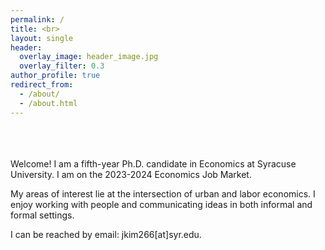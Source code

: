 ```yaml
---
permalink: /
title: <br>
layout: single
header:
  overlay_image: header_image.jpg
  overlay_filter: 0.3
author_profile: true
redirect_from: 
  - /about/
  - /about.html
---
```

<br>
<br>
<br>
Welcome! I am a fifth-year Ph.D. candidate in Economics at Syracuse University. I am on the 2023-2024 Economics Job Market.  

My areas of interest lie at the intersection of urban and labor economics. I enjoy working with people and communicating ideas in both informal and formal settings. 

I can be reached by email: jkim266[at]syr.edu.
<br>

